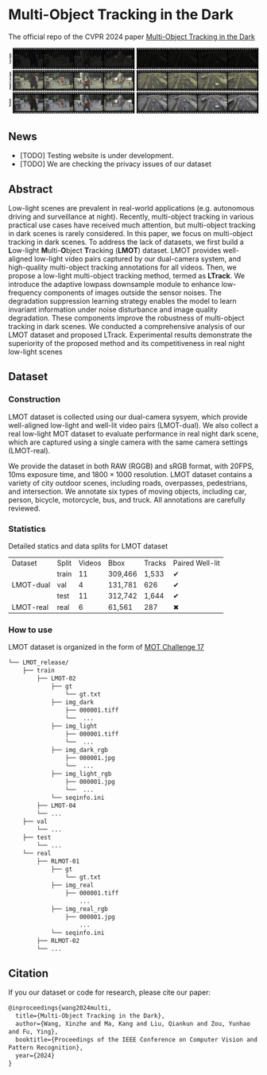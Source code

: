 # Multi-Object Tracking in the Dark

The official repo of the CVPR 2024 paper [Multi-Object Tracking in the Dark](https://arxiv.org/abs/2405.06600)


![LMOT](imgs/data_preview.jpg)


## News
<!-- * [TODO] code release
* [TODO] codalab test
* [TODO] pull request TrackEval -->
* [TODO] Testing website is under development.
* [TODO] We are checking the privacy issues of our dataset



## Abstract

Low-light scenes are prevalent in real-world applications (e.g. autonomous driving and surveillance at night). Recently, multi-object tracking in various practical use cases have received much attention, but multi-object tracking in dark scenes is rarely considered. In this paper, we focus on multi-object tracking in dark scenes. To address the lack of datasets, we first build a **L**ow-light **M**ulti-**O**bject **T**racking (**LMOT**) dataset. LMOT provides well-aligned low-light video pairs captured by our dual-camera system, and high-quality multi-object tracking annotations for all videos. Then, we propose a low-light multi-object tracking method, termed as **LTrack**. We introduce the adaptive lowpass downsample module to enhance low-frequency components of images outside the sensor noises. The degradation suppression learning strategy enables the model to learn invariant information under noise disturbance and image quality degradation. These components improve the robustness of multi-object tracking in dark scenes. We conducted a comprehensive analysis of our LMOT dataset and proposed LTrack. Experimental results demonstrate the superiority of the proposed method and its competitiveness in real night low-light scenes



## Dataset


### Construction

LMOT dataset is collected using our dual-camera sysyem, which provide well-aligned low-light and well-lit video pairs (LMOT-dual). We also collect a real low-light MOT dataset to evaluate performance in real night dark scene, which are captured using a single camera with the same camera settings (LMOT-real).

We provide the dataset in both RAW (RGGB) and sRGB format, with 20FPS, 10ms exposure time, and $1800\times1000$ resolution. LMOT dataset contains a variety of city outdoor scenes, including roads, overpasses, pedestrians, and intersection. We annotate six types of moving objects, including car, person, bicycle, motorcycle, bus, and truck. All annotations are carefully reviewed.


### Statistics

Detailed statics and data splits for LMOT dataset
<table>
  <tr>
    <td>Dataset</td>
    <td>Split</td>
    <td>Videos</td>
    <td>Bbox</td>
    <td>Tracks</td>
    <td>Paired Well-lit</td>
  </tr>

  <tr>
    <td rowspan="3">LMOT-dual</td>
    <td>train</td>
    <td>11</td>
    <td>309,466</td>
    <td>1,533</td>
    <td>&#x2714</td>
  </tr>
  <tr>
    <td>val</td>
    <td>4</td>
    <td>131,781</td>
    <td>626</td>
    <td>&#x2714</td>
  </tr>
  <tr>
    <td>test</td>
    <td>11</td>
    <td>312,742</td>
    <td>1,644</td>
    <td>&#x2714</td>
  </tr>

   <tr>
    <td>LMOT-real</td>
    <td>real</td>
    <td>6</td>
    <td>61,561</td>
    <td>287</td>
    <td>&#x2716</td>
  </tr>
</table>



### How to use

LMOT dataset is organized in the form of [MOT Challenge 17](https://motchallenge.net)

```
└── LMOT_release/
    ├── train
        ├── LMOT-02
            ├── gt
                └── gt.txt
            ├── img_dark
                ├── 000001.tiff
                └──  ... 
            ├── img_light
                ├── 000001.tiff
                └──  ... 
            ├── img_dark_rgb
                ├── 000001.jpg
                └──  ... 
            ├── img_light_rgb
                ├── 000001.jpg
                └──  ... 
            └── seqinfo.ini
        ├── LMOT-04
        └── ...
    ├── val
        └── ...
    ├── test
        └── ...
    └── real
        ├── RLMOT-01
            ├── gt
                └── gt.txt
            ├── img_real
                ├── 000001.tiff
                    ... 
            ├── img_real_rgb
                ├── 000001.jpg
                    ... 
            └── seqinfo.ini
        ├── RLMOT-02
        └── ...

```

<!-- #### Download

1. RAW videos: [lmot_train_light_raw.zip](), [LMOT_dual_dark_raw.zip]()
2. RGB videos: [LMOT_dual_light_rgb.zip](), [LMOT_dual_dark_rgb.zip]() -->



<!-- #### Evaluation -->




<!-- ## Acknowledgement -->






## Citation
If you our dataset or code for research, please cite our paper:
```
@inproceedings{wang2024multi,
  title={Multi-Object Tracking in the Dark},
  author={Wang, Xinzhe and Ma, Kang and Liu, Qiankun and Zou, Yunhao and Fu, Ying},
  booktitle={Proceedings of the IEEE Conference on Computer Vision and Pattern Recognition},
  year={2024}
}
```


